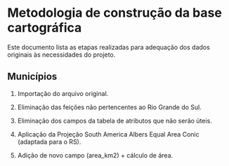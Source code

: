 # Metodologia de construção da base cartográfica

Este documento lista as etapas realizadas para adequação dos dados originais às necessidades do projeto.

## Municípios

1. Importação do arquivo original.

2. Eliminação das feições não pertencentes ao Rio Grande do Sul.

3. Eliminação dos campos da tabela de atributos que não serão úteis.

4. Aplicação da Projeção South America Albers Equal Area Conic (adaptada para o RS).

5. Adição de novo campo (area_km2) + cálculo de área.